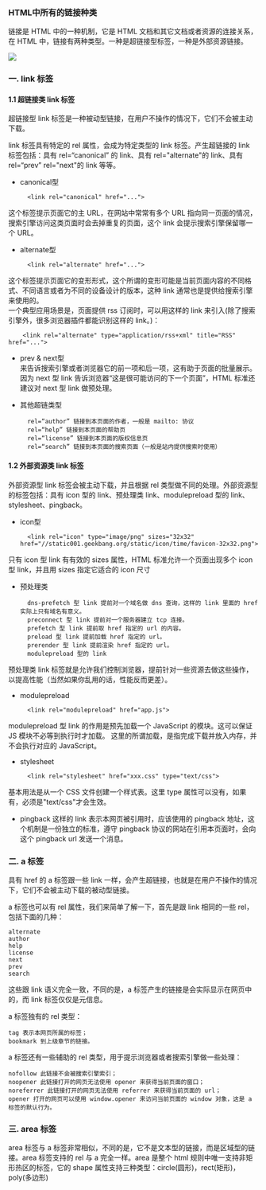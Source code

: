 ### HTML中所有的链接种类
链接是 HTML 中的一种机制，它是 HTML 文档和其它文档或者资源的连接关系，在 HTML 中，链接有两种类型。一种是超链接型标签，一种是外部资源链接。

![](https://i.imgur.com/qd7eCGQ.png)

### 一. link 标签

#### 1.1 超链接类 link 标签
超链接型 link 标签是一种被动型链接，在用户不操作的情况下，它们不会被主动下载。

link 标签具有特定的 rel 属性，会成为特定类型的 link 标签。产生超链接的 link 标签包括：具有 rel=“canonical” 的 link、具有 rel="alternate"的 link、具有 rel=“prev” rel="next"的 link 等等。

- canonical型
	
		<link rel="canonical" href="...">
这个标签提示页面它的主 URL，在网站中常常有多个 URL 指向同一页面的情况，搜索引擎访问这类页面时会去掉重复的页面，这个 link 会提示搜索引擎保留哪一个 URL。

- alternate型

		<link rel="alternate" href="...">
这个标签提示页面它的变形形式，这个所谓的变形可能是当前页面内容的不同格式、不同语言或者为不同的设备设计的版本，这种 link 通常也是提供给搜索引擎来使用的。  
一个典型应用场景是，页面提供 rss 订阅时，可以用这样的 link 来引入(除了搜索引擎外，很多浏览器插件都能识别这样的 link。)：

		<link rel="alternate" type="application/rss+xml" title="RSS" href="...">

- prev & next型  
来告诉搜索引擎或者浏览器它的前一项和后一项，这有助于页面的批量展示。因为 next 型 link 告诉浏览器“这是很可能访问的下一个页面”，HTML 标准还建议对 next 型 link 做预处理。

- 其他超链类型

		rel=“author” 链接到本页面的作者，一般是 mailto: 协议
		rel=“help” 链接到本页面的帮助页
		rel=“license” 链接到本页面的版权信息页
		rel=“search” 链接到本页面的搜索页面（一般是站内提供搜索时使用）

#### 1.2 外部资源类 link 标签
外部资源型 link 标签会被主动下载，并且根据 rel 类型做不同的处理。外部资源型的标签包括：具有 icon 型的 link、预处理类 link、modulepreload 型的 link、stylesheet、pingback。

- icon型

		<link rel="icon" type="image/png" sizes="32x32" href="//static001.geekbang.org/static/icon/time/favicon-32x32.png">
只有 icon 型 link 有有效的 sizes 属性，HTML 标准允许一个页面出现多个 icon 型 link，并且用 sizes 指定它适合的 icon 尺寸
- 预处理类

		dns-prefetch 型 link 提前对一个域名做 dns 查询，这样的 link 里面的 href 实际上只有域名有意义。
		preconnect 型 link 提前对一个服务器建立 tcp 连接。
		prefetch 型 link 提前取 href 指定的 url 的内容。
		preload 型 link 提前加载 href 指定的 url。
		prerender 型 link 提前渲染 href 指定的 url。
		modulepreload 型的 link
预处理类 link 标签就是允许我们控制浏览器，提前针对一些资源去做这些操作，以提高性能（当然如果你乱用的话，性能反而更差）。
- modulepreload  
	
		<link rel="modulepreload" href="app.js">
modulepreload 型 link 的作用是预先加载一个 JavaScript 的模块。这可以保证 JS 模块不必等到执行时才加载。
这里的所谓加载，是指完成下载并放入内存，并不会执行对应的 JavaScript。
- stylesheet

		<link rel="stylesheet" href="xxx.css" type="text/css">
基本用法是从一个 CSS 文件创建一个样式表。这里 type 属性可以没有，如果有，必须是"text/css"才会生效。

- pingback
这样的 link 表示本网页被引用时，应该使用的 pingback 地址，这个机制是一份独立的标准，遵守 pingback 协议的网站在引用本页面时，会向这个 pingback url 发送一个消息。

### 二. a 标签
具有 href 的 a 标签跟一些 link 一样，会产生超链接，也就是在用户不操作的情况下，它们不会被主动下载的被动型链接。

a 标签也可以有 rel 属性，我们来简单了解一下，首先是跟 link 相同的一些 rel，包括下面的几种：

	alternate
	author
	help
	license
	next
	prev
	search

这些跟 link 语义完全一致，不同的是，a 标签产生的链接是会实际显示在网页中的，而 link 标签仅仅是元信息。

a 标签独有的 rel 类型：

	tag 表示本网页所属的标签；
	bookmark 到上级章节的链接。

a 标签还有一些辅助的 rel 类型，用于提示浏览器或者搜索引擎做一些处理：

	nofollow 此链接不会被搜索引擎索引；
	noopener 此链接打开的网页无法使用 opener 来获得当前页面的窗口；
	noreferrer 此链接打开的网页无法使用 referrer 来获得当前页面的 url；
	opener 打开的网页可以使用 window.opener 来访问当前页面的 window 对象，这是 a 标签的默认行为。

### 三. area 标签

area 标签与 a 标签非常相似，不同的是，它不是文本型的链接，而是区域型的链接。area 标签支持的 rel 与 a 完全一样。area 是整个 html 规则中唯一支持非矩形热区的标签，它的 shape 属性支持三种类型：circle(圆形)，rect(矩形)，poly(多边形)